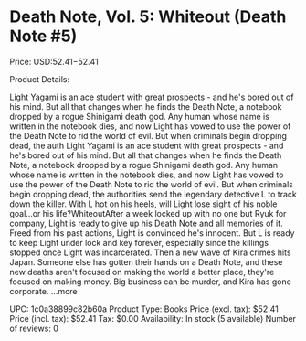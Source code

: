 # Death Note, Vol. 5: Whiteout (Death Note #5)

Price: USD:$52.41-$52.41

Product Details:

Light Yagami is an ace student with great prospects - and he's bored out of his mind. But all that changes when he finds the Death Note, a notebook dropped by a rogue Shinigami death god. Any human whose name is written in the notebook dies, and now Light has vowed to use the power of the Death Note to rid the world of evil. But when criminals begin dropping dead, the auth Light Yagami is an ace student with great prospects - and he's bored out of his mind. But all that changes when he finds the Death Note, a notebook dropped by a rogue Shinigami death god. Any human whose name is written in the notebook dies, and now Light has vowed to use the power of the Death Note to rid the world of evil. But when criminals begin dropping dead, the authorities send the legendary detective L to track down the killer. With L hot on his heels, will Light lose sight of his noble goal...or his life?WhiteoutAfter a week locked up with no one but Ryuk for company, Light is ready to give up his Death Note and all memories of it. Freed from his past actions, Light is convinced he's innocent. But L is ready to keep Light under lock and key forever, especially since the killings stopped once Light was incarcerated. Then a new wave of Kira crimes hits Japan. Someone else has gotten their hands on a Death Note, and these new deaths aren't focused on making the world a better place, they're focused on making money. Big business can be murder, and Kira has gone corporate. ...more

UPC: 1c0a38899c82b60a
Product Type: Books
Price (excl. tax): $52.41
Price (incl. tax): $52.41
Tax: $0.00
Availability: In stock (5 available)
Number of reviews: 0